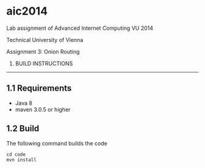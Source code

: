 aic2014
=======

Lab assignment of Advanced Internet Computing VU 2014

Technical University of Vienna

Assignment 3: Onion Routing

1. BUILD INSTRUCTIONS
---------------------

1.1 Requirements
----------------
* Java 8
* maven 3.0.5 or higher

1.2 Build
---------
The following command builds the code
```
cd code
mvn install
````
